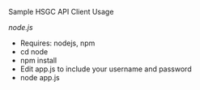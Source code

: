 Sample HSGC API Client Usage

*node.js*
* Requires: nodejs, npm
* cd node
* npm install
* Edit app.js to include your username and password
* node app.js